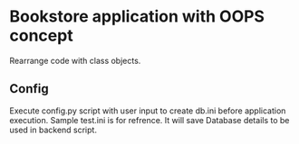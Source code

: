 # Bookstore application with OOPS concept

Rearrange code with class objects.

## Config

Execute config.py script with user input to create db.ini before application execution.
Sample test.ini is for refrence.
It will save Database details to be used in backend script.

